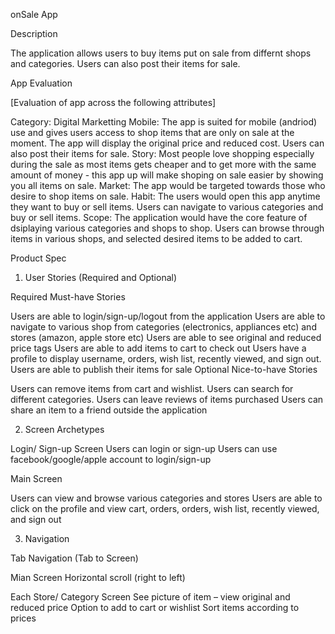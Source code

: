 onSale App

Description

The application allows users to buy items put on sale from differnt shops and categories. 
Users can also post their items for sale.

App Evaluation

[Evaluation of app across the following attributes]

Category: Digital Marketting 
Mobile: The app is suited for mobile (andriod) use and gives users access to shop items that are only on sale at the moment. The app will display the original price and reduced cost. Users can also post their items for sale.
Story: Most people love shopping especially during the sale as most items gets cheaper and to get more with the same amount of money - this app up will make shoping on sale easier by showing you all items on sale.
Market: The app would be targeted towards those who desire to shop items on sale.
Habit: The users would open this app anytime they want to buy or sell items. Users can navigate to various categories and buy or sell items.
Scope: The application would have the core feature of dsiplaying various categories and shops to shop. Users can browse through items in various shops, and selected desired items to be added to cart. 

Product Spec

1. User Stories (Required and Optional)

Required Must-have Stories

 Users are able to login/sign-up/logout from the application
 Users are able to navigate to various shop from categories (electronics, appliances etc) and stores (amazon, apple store etc)
 Users are able to see original and reduced price tags 
 Users are able to add items to cart to check out 
 Users have a profile to display username, orders, wish list, recently viewed, and sign out. 
 Users are able to publish their items for sale 
 Optional Nice-to-have Stories

 Users can remove items from cart and wishlist.
 Users can search for different categories.
 Users can leave reviews of items purchased
 Users can share an item to a friend outside the application
 
2. Screen Archetypes

Login/ Sign-up Screen
Users can login or sign-up
Users can use facebook/google/apple account to login/sign-up

Main Screen

Users can view and browse various categories and stores
Users are able to click on the profile and view cart, orders, orders, wish list, recently viewed, and sign out


3. Navigation

Tab Navigation (Tab to Screen)

Mian Screen
Horizontal scroll (right to left) 

Each Store/ Category Screen
See picture of item – view original and reduced price 
Option to add to cart or wishlist
Sort items according to prices

